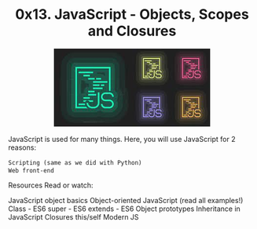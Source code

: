 <h1 align="center"> 0x13. JavaScript - Objects, Scopes and Closures  </h1>
<p align ="center">
<img src="https://github.com/Ezra-Mallo/alx-higher_level_programming/blob/main/0x13-javascript_objects_scopes_closures/images/js.jpeg"
alt="Javascript">
</p>


JavaScript is used for many things. Here, you will use JavaScript for 2 reasons:

    Scripting (same as we did with Python)
    Web front-end
Resources
Read or watch:

JavaScript object basics
Object-oriented JavaScript (read all examples!)
Class - ES6
super - ES6
extends - ES6
Object prototypes
Inheritance in JavaScript
Closures
this/self
Modern JS
